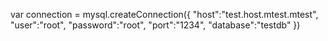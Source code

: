 var connection = mysql.createConnection({
	"host":"test.host.mtest.mtest",
	"user":"root",
	"password":"root",
	"port":"1234",
	"database":"testdb"
})
